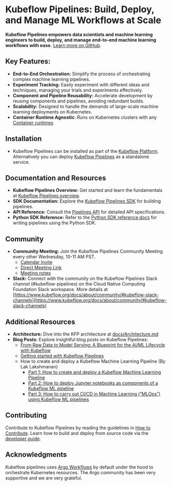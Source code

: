 # Kubeflow Pipelines: Build, Deploy, and Manage ML Workflows at Scale

**Kubeflow Pipelines empowers data scientists and machine learning engineers to build, deploy, and manage end-to-end machine learning workflows with ease.** [Learn more on GitHub](https://github.com/kubeflow/pipelines).

## Key Features:

*   **End-to-End Orchestration:** Simplify the process of orchestrating complex machine learning pipelines.
*   **Experiment Tracking:** Easily experiment with different ideas and techniques, managing your trials and experiments effectively.
*   **Component and Pipeline Reusability:** Accelerate development by reusing components and pipelines, avoiding redundant builds.
*   **Scalability:** Designed to handle the demands of large-scale machine learning deployments on Kubernetes.
*   **Container Runtime Agnostic**: Runs on Kubernetes clusters with any [Container runtimes](https://kubernetes.io/docs/setup/production-environment/container-runtimes/)

## Installation

*   Kubeflow Pipelines can be installed as part of the [Kubeflow Platform](https://www.kubeflow.org/docs/started/installing-kubeflow/#kubeflow-platform). Alternatively you can deploy [Kubeflow Pipelines](https://www.kubeflow.org/docs/components/pipelines/operator-guides/installation/) as a standalone service.

## Documentation and Resources

*   **Kubeflow Pipelines Overview:** Get started and learn the fundamentals at [Kubeflow Pipelines overview](https://www.kubeflow.org/docs/components/pipelines/overview/).
*   **SDK Documentation:** Explore the [Kubeflow Pipelines SDK](https://kubeflow-pipelines.readthedocs.io/en/stable/) for building pipelines.
*   **API Reference:** Consult the [Pipelines API](https://www.kubeflow.org/docs/components/pipelines/reference/api/kubeflow-pipeline-api-spec/) for detailed API specifications.
*   **Python SDK Reference:** Refer to the [Python SDK reference docs](https://kubeflow-pipelines.readthedocs.io/en/stable/) for writing pipelines using the Python SDK.

## Community

*   **Community Meeting:** Join the Kubeflow Pipelines Community Meeting every other Wednesday, 10-11 AM PST.
    *   [Calendar Invite](https://calendar.google.com/event?action=TEMPLATE&tmeid=NTdoNG5uMDBtcnJlYmdlOWt1c2lkY25jdmlfMjAxOTExMTNUMTgwMDAwWiBqZXNzaWV6aHVAZ29vZ2xlLmNvbQ&tmsrc=jessiezhu%40google.com&scp=ALL)
    *   [Direct Meeting Link](https://zoom.us/j/92607298595?pwd%3DVlKLUbiguGkbT9oKbaoDmCxrhbRop7.1&sa=D&source=calendar&ust=1736264977415448&usg=AOvVaw1EIkjFsKy0d4yQPptIJS3x)
    *   [Meeting notes](http://bit.ly/kfp-meeting-notes)
*   **Slack:** Connect with the community on the Kubeflow Pipelines Slack channel (#kubeflow-pipelines) on the Cloud Native Computing Foundation Slack workspace. More details at [https://www.kubeflow.org/docs/about/community/#kubeflow-slack-channels](https://www.kubeflow.org/docs/about/community/#kubeflow-slack-channels)

## Additional Resources

*   **Architecture:** Dive into the KFP architecture at [docs/Architecture.md](docs/Architecture.md)
*   **Blog Posts:** Explore insightful blog posts on Kubeflow Pipelines:
    *   [From Raw Data to Model Serving: A Blueprint for the AI/ML Lifecycle with Kubeflow](https://blog.kubeflow.org/fraud-detection-e2e/)
    *   [Getting started with Kubeflow Pipelines](https://cloud.google.com/blog/products/ai-machine-learning/getting-started-kubeflow-pipelines)
    *   How to create and deploy a Kubeflow Machine Learning Pipeline (By Lak Lakshmanan)
        *   [Part 1: How to create and deploy a Kubeflow Machine Learning Pipeline](https://medium.com/data-science/how-to-create-and-deploy-a-kubeflow-machine-learning-pipeline-part-1-efea7a4b650f)
        *   [Part 2: How to deploy Jupyter notebooks as components of a Kubeflow ML pipeline](https://medium.com/data-science/how-to-deploy-jupyter-notebooks-as-components-of-a-kubeflow-ml-pipeline-part-2-b1df77f4e5b3)
        *   [Part 3: How to carry out CI/CD in Machine Learning (“MLOps”) using Kubeflow ML pipelines](https://medium.com/google-cloud/how-to-carry-out-ci-cd-in-machine-learning-mlops-using-kubeflow-ml-pipelines-part-3-bdaf68082112)

## Contributing

Contribute to Kubeflow Pipelines by reading the guidelines in [How to Contribute](./CONTRIBUTING.md). Learn how to build and deploy from source code via the [developer guide](./developer_guide.md).

## Acknowledgments

Kubeflow pipelines uses [Argo Workflows](https://github.com/argoproj/argo-workflows) by default under the hood to orchestrate Kubernetes resources. The Argo community has been very supportive and we are very grateful.